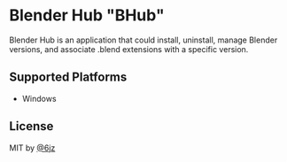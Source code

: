 # Blender Hub "BHub"

Blender Hub is an application that could install, uninstall, manage Blender versions, and associate .blend extensions with a specific version.

## Supported Platforms

- Windows

## License

MIT by [@6jz](https://twitter.com/6jz)

